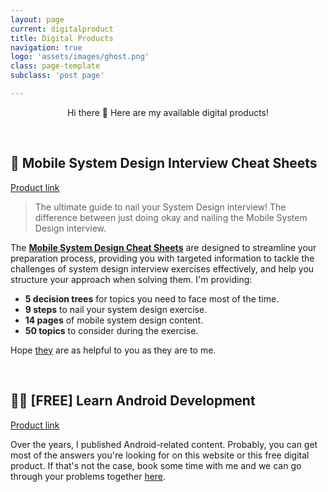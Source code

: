 ```yaml
---
layout: page
current: digitalproduct
title: Digital Products
navigation: true
logo: 'assets/images/ghost.png'
class: page-template
subclass: 'post page'

---
```


<p align="center">
Hi there 👋 Here are my available digital products!
</p>
&nbsp;

## 📑 Mobile System Design Interview Cheat Sheets

[Product link](https://topmate.io/manuelvivo/799730)

> The ultimate guide to nail your System Design interview! The difference between just doing okay and nailing the Mobile System Design interview.

The [**Mobile System Design Cheat Sheets**](https://topmate.io/manuelvivo/799730) are designed to streamline your preparation process, providing you with targeted information to tackle the challenges of system design interview exercises effectively, and help you structure your approach when solving them. I'm providing:

* **5 decision trees** for topics you need to face most of the time.
* **9 steps** to nail your system design exercise.
* **14 pages** of mobile system design content.
* **50 topics** to consider during the exercise.

Hope [they](https://topmate.io/manuelvivo/799730) are as helpful to you as they are to me.

&nbsp;


## 🧑‍🏫 [FREE] Learn Android Development

[Product link](https://topmate.io/manuelvivo/774860)

Over the years, I published Android-related content. Probably, you can get most of the answers you're looking for on this website or this free digital product. If that's not the case, book some time with me and we can go through your problems together [here](https://topmate.io/manuelvivo).

